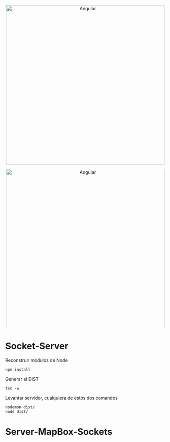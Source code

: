 <br><br>
<p align="center">
  <img alt="Angular" src="https://cdn-images-1.medium.com/max/1200/1*hYfdBkfKgvtMoDcqk_LjWA.png" width="500">
</p>
<p align="center">
  <img alt="Angular" src="https://i0.wp.com/iotbyhvm.ooo/wp-content/uploads/2019/01/Socket.IO_.png" width="500">
</p>

# Socket-Server


Reconstruir módulos de Node
```
npm install
```

Generar el DIST
```
tsc -w
```

Levantar servidor, cualquiera de estos dos comandos
```
nodemon dist/
node dist/
```



# Server-MapBox-Sockets
